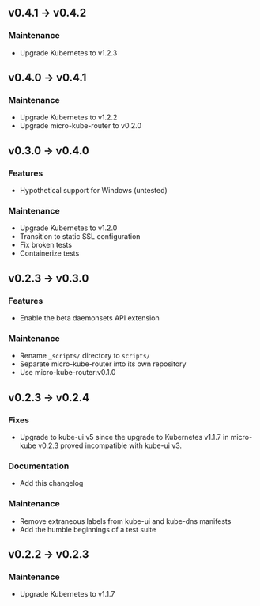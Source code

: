 ## v0.4.1 -> v0.4.2

### Maintenance

* Upgrade Kubernetes to v1.2.3

## v0.4.0 -> v0.4.1

### Maintenance

* Upgrade Kubernetes to v1.2.2
* Upgrade micro-kube-router to v0.2.0

## v0.3.0 -> v0.4.0

### Features

* Hypothetical support for Windows (untested)

### Maintenance

* Upgrade Kubernetes to v1.2.0
* Transition to static SSL configuration
* Fix broken tests
* Containerize tests

## v0.2.3 -> v0.3.0

### Features

* Enable the beta daemonsets API extension

### Maintenance

* Rename `_scripts/` directory to `scripts/`
* Separate micro-kube-router into its own repository
* Use micro-kube-router:v0.1.0

## v0.2.3 -> v0.2.4

### Fixes

* Upgrade to kube-ui v5 since the upgrade to Kubernetes v1.1.7 in micro-kube v0.2.3 proved incompatible with kube-ui v3.

### Documentation

* Add this changelog

### Maintenance

* Remove extraneous labels from kube-ui and kube-dns manifests
* Add the humble beginnings of a test suite

## v0.2.2 -> v0.2.3

### Maintenance

* Upgrade Kubernetes to v1.1.7
